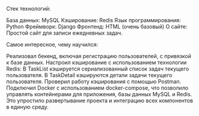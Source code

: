 Стек технологий:

База данных: MySQL
Кэширование: Redis
Язык программирования: Python
Фреймворк: Django
Фронтенд: HTML (очень базовый)
О сайте: Простой сайт для записи ежедневных задач.

Самое интересное, чему научился:

Реализовал бекенд, включая регистрацию пользователей, с привязкой к базе данных.
Настроил кэширование с использованием технологии Redis:
В TaskList кэшируется сериализованный список задач текущего пользователя.
В TaskDetail кэшируются детали задачи текущего пользователя.
Проверил работу кэширования с помощью Postman.
Подключил Docker с использованием docker-compose, что позволило управлять контейнерами для приложения, базы данных MySQL и Redis. Это упростило развертывание проекта и интеграцию всех компонентов в единую среду.
